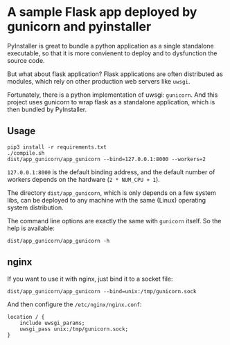 
# A sample Flask app deployed by gunicorn and pyinstaller

PyInstaller is great to bundle a python application as a single standalone executable, so that it is more convienent to deploy and to dysfunction the source code.

But what about flask application? Flask applications are often distributed as modules, which rely on other production web servers like `uwsgi`.

Fortunately, there is a python implementation of uwsgi: `gunicorn`. And this project uses gunicorn to wrap flask as a standalone application, which is then bundled by PyInstaller.

## Usage

```
pip3 install -r requirements.txt
./compile.sh
dist/app_gunicorn/app_gunicorn --bind=127.0.0.1:8000 --workers=2
```

`127.0.0.1:8000` is the default binding address, and the default number of workers depends on the hardware (`2 * NUM_CPU + 1`).

The directory `dist/app_gunicorn`, which is only depends on a few system libs,  can be deployed to any machine with the same (Linux) operating system distribution.

The command line options are exactly the same with `gunicorn` itself. So the help is available:
```
dist/app_gunicorn/app_gunicorn -h
```

## nginx

If you want to use it with nginx, just bind it to a socket file:

```
dist/app_gunicorn/app_gunicorn --bind=unix:/tmp/gunicorn.sock
```

And then configure the `/etc/nginx/nginx.conf`:

```
location / {
	include uwsgi_params;
	uwsgi_pass unix:/tmp/gunicorn.sock;
}
```
